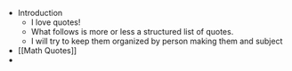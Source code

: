 - Introduction
	- I love quotes!
	- What follows is more or less a structured list of quotes.
	- I will try to keep them organized by person making them and subject
- [[Math Quotes]]
-